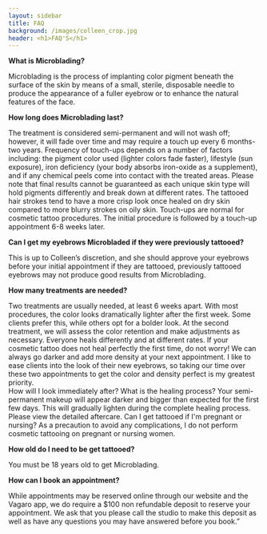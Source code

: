 ```yaml
---
layout: sidebar
title: FAQ
background: /images/colleen_crop.jpg
header: <h1>FAQ'S</h1>
---
```


**What is Microblading?**

Microblading is the process of implanting color pigment beneath the surface of the skin by means of a small, sterile, disposable needle to produce the appearance of a fuller eyebrow or to enhance the natural features of the face. 

**How long does Microblading last?**

The treatment is considered semi-permanent and will not wash off; however, it will fade over time and may require a touch up every 6 months-two years. Frequency of touch-ups depends on a number of factors including: the pigment color used (lighter colors fade faster), lifestyle (sun exposure), iron deficiency (your body absorbs iron-oxide as a supplement), and if any chemical peels come into contact with the treated areas. Please note that final results cannot be guaranteed as each unique skin type will hold pigments differently and break down at different rates.  The tattooed hair strokes tend to have a more crisp look once healed on dry skin compared to more blurry strokes on oily skin. 
Touch-ups are normal for cosmetic tattoo procedures.  The initial procedure is followed by a touch-up appointment 6-8 weeks later.

**Can I get my eyebrows Microbladed if they were previously tattooed?**

This is up to Colleen’s discretion,  and she should approve your eyebrows before your initial appointment if they are tattooed, previously tattooed eyebrows may not produce good results from Microblading.  

**How many treatments are needed?**

Two treatments are usually needed, at least 6 weeks apart. With most procedures, the color looks dramatically lighter after the first week. Some clients prefer this, while others opt for a bolder look. At the second treatment, we will assess the color retention and make adjustments as necessary. Everyone heals differently and at different rates. If your cosmetic tattoo does not heal perfectly the first time, do not worry! We can always go darker and add more density at your next appointment. I like to ease clients into the look of their new eyebrows, so taking our time over these two appointments to get the color and density perfect is my greatest priority.  
How will I look immediately after? What is the healing process?
Your semi-permanent makeup will appear darker and bigger than expected for the first few days. This will gradually lighten during the complete healing process. Please view the detailed aftercare. 
Can I get tattooed if I'm pregnant or nursing?
As a precaution to avoid any complications, I do not perform cosmetic tattooing on pregnant or nursing women.

**How old do I need to be get tattooed?**

You must be 18 years old to get Microblading.

**How can I book an appointment?**

While appointments may be reserved online through our website and the Vagaro app, we do require a $100 non refundable deposit to reserve your appointment. We ask that you please call the studio to make this deposit as well as have any questions you may have answered before you book.”
